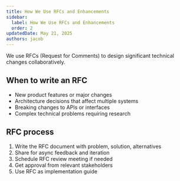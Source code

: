 ```yaml
---
title: How We Use RFCs and Enhancements
sidebar:
  label: How We Use RFCs and Enhancements
  order: 2
updatedDate: May 21, 2025
authors: jacob
---
```


We use RFCs (Request for Comments) to design significant technical changes collaboratively.

## When to write an RFC
- New product features or major changes
- Architecture decisions that affect multiple systems
- Breaking changes to APIs or interfaces
- Complex technical problems requiring research

## RFC process
1. Write the RFC document with problem, solution, alternatives
2. Share for async feedback and iteration
3. Schedule RFC review meeting if needed
4. Get approval from relevant stakeholders
5. Use RFC as implementation guide